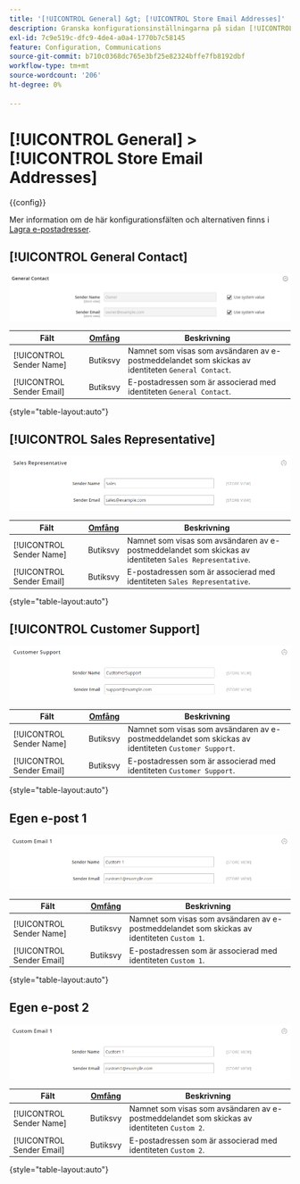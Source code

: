 ```yaml
---
title: '[!UICONTROL General] &gt; [!UICONTROL Store Email Addresses]'
description: Granska konfigurationsinställningarna på sidan [!UICONTROL General] &gt; [!UICONTROL Store Email Addresses] i Commerce Admin.
exl-id: 7c9e519c-dfc9-4de4-a0a4-1770b7c58145
feature: Configuration, Communications
source-git-commit: b710c0368dc765e3bf25e82324bffe7fb8192dbf
workflow-type: tm+mt
source-wordcount: '206'
ht-degree: 0%

---
```


# [!UICONTROL General] > [!UICONTROL Store Email Addresses]

{{config}}

Mer information om de här konfigurationsfälten och alternativen finns i [Lagra e-postadresser](../../getting-started/store-details.md#store-email-addresses).

## [!UICONTROL General Contact]

![Lagra e-postadresser > Allmän kontakt](./assets/store-email-addresses-general-contact.png)<!-- zoom -->

| Fält | [Omfång](../../getting-started/websites-stores-views.md#scope-settings) | Beskrivning |
|--- |--- |--- |
| [!UICONTROL Sender Name] | Butiksvy | Namnet som visas som avsändaren av e-postmeddelandet som skickas av identiteten `General Contact`. |
| [!UICONTROL Sender Email] | Butiksvy | E-postadressen som är associerad med identiteten `General Contact`. |

{style="table-layout:auto"}

## [!UICONTROL Sales Representative]

![Lagra e-postadresser > Säljare](./assets/store-email-addresses-sales-rep.png)<!-- zoom -->

| Fält | [Omfång](../../getting-started/websites-stores-views.md#scope-settings) | Beskrivning |
|--- |--- |--- |
| [!UICONTROL Sender Name] | Butiksvy | Namnet som visas som avsändaren av e-postmeddelandet som skickas av identiteten `Sales Representative`. |
| [!UICONTROL Sender Email] | Butiksvy | E-postadressen som är associerad med identiteten `Sales Representative`. |

{style="table-layout:auto"}

## [!UICONTROL Customer Support]

![Lagra e-postadresser > Kundsupport](./assets/store-email-addresses-customer-support.png)<!-- zoom -->

| Fält | [Omfång](../../getting-started/websites-stores-views.md#scope-settings) | Beskrivning |
|--- |--- |--- |
| [!UICONTROL Sender Name] | Butiksvy | Namnet som visas som avsändaren av e-postmeddelandet som skickas av identiteten `Customer Support`. |
| [!UICONTROL Sender Email] | Butiksvy | E-postadressen som är associerad med identiteten `Customer Support`. |

{style="table-layout:auto"}

## Egen e-post 1

![Lagra e-postadresser > Egen e-postadress ](./assets/store-email-addresses-custom-email1.png)<!-- zoom -->

| Fält | [Omfång](../../getting-started/websites-stores-views.md#scope-settings) | Beskrivning |
|--- |--- |--- |
| [!UICONTROL Sender Name] | Butiksvy | Namnet som visas som avsändaren av e-postmeddelandet som skickas av identiteten `Custom 1`. |
| [!UICONTROL Sender Email] | Butiksvy | E-postadressen som är associerad med identiteten `Custom 1`. |

{style="table-layout:auto"}

## Egen e-post 2

![Lagra e-postadresser > Egen e-postadress ](./assets/store-email-addresses-custom-email1.png)<!-- zoom -->

| Fält | [Omfång](../../getting-started/websites-stores-views.md#scope-settings) | Beskrivning |
|--- |--- |--- |
| [!UICONTROL Sender Name] | Butiksvy | Namnet som visas som avsändaren av e-postmeddelandet som skickas av identiteten `Custom 2`. |
| [!UICONTROL Sender Email] | Butiksvy | E-postadressen som är associerad med identiteten `Custom 2`. |

{style="table-layout:auto"}

